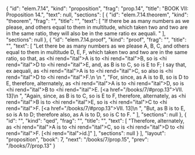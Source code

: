 {
  "id": "elem.7.14",
  "kind": "proposition",
  "frag": "prop.14",
  "title": "BOOK VII: Proposition 14.",
  "text": null,
  "sections": [
    {
      "id": "elem.7.14.theorem",
      "kind": "theorem",
      "frag": "",
      "title": "",
      "text": [
        "If there be as many numbers as we please, and others equal to them in multitude, which taken two and two are in the same ratio, they will also be in the same ratio ex aequali. "
      ],
      "sections": null
    },
    {
      "id": "elem.7.14.proof",
      "kind": "proof",
      "frag": "",
      "title": "",
      "text": [
        "Let there be as many numbers as we please A, B, C, and others equal to them in multitude D, E, F, which taken two and two are in the same ratio, so that, as <hi rend=\"ital\">A</hi> is to <hi rend=\"ital\">B</hi>, so is <hi rend=\"ital\">D</hi> to <hi rend=\"ital\">E</hi>, and, as B is to C, so is E to F; I say that, ex aequali, as <hi rend=\"ital\">A</hi> is to <hi rend=\"ital\">C</hi>, so also is <hi rend=\"ital\">D</hi> to <hi rend=\"ital\">F</hi>.\n       \n      ",
        "For, since, as A is to B, so is D to E, therefore, alternately, as <hi rend=\"ital\">A</hi> is to <hi rend=\"ital\">D</hi>, so is <hi rend=\"ital\">B</hi> to <hi rend=\"ital\">E</hi>. [<a href=\"/books/7/#prop.13\">VII. 13</a>]\n       ",
        "Again, since, as B is to C, so is E to F, therefore, alternately, as <hi rend=\"ital\">B</hi> is to <hi rend=\"ital\">E</hi>, so is <hi rend=\"ital\">C</hi> to <hi rend=\"ital\">F</hi>. [<a href=\"/books/7/#prop.13\">VII. 13</a>]\n      ",
        "But, as B is to E, so is A to D; therefore also, as A is to D, so is C to F. "
      ],
      "sections": null
    },
    {
      "id": "",
      "kind": "qed",
      "frag": "",
      "title": "",
      "text": [
        "Therefore, alternately, as <hi rend=\"ital\">A</hi> is to <hi rend=\"ital\">C</hi>, so is <hi rend=\"ital\">D</hi> to <hi rend=\"ital\">F</hi>. [<hi rend=\"ital\">id</hi>.]"
      ],
      "sections": null
    }
  ],
  "layout": "proposition",
  "book": 7,
  "next": "/books/7/prop.15",
  "prev": "/books/7/prop.13"
}
